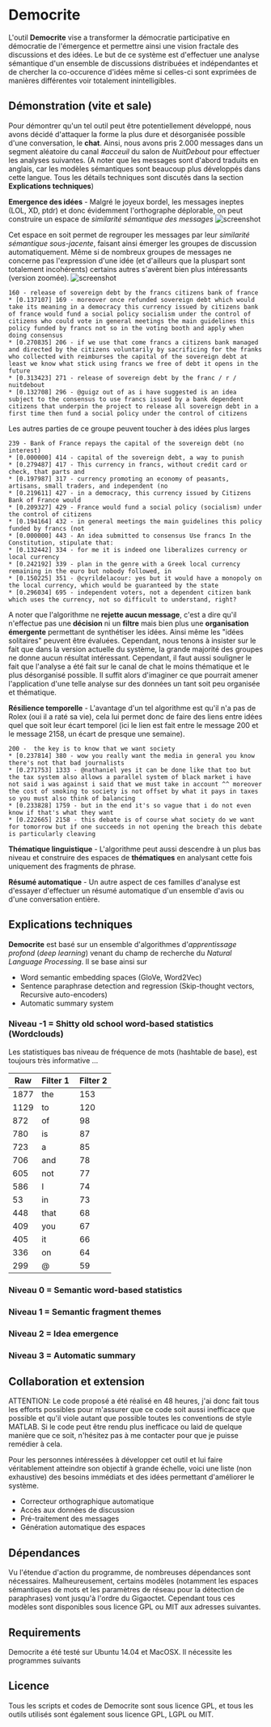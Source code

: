 # Democrite
L'outil **Democrite** vise a transformer la démocratie participative en démocratie de l'émergence et permettre ainsi une vision fractale des discussions et des idées. Le but de ce système est d'effectuer une analyse sémantique d'un ensemble de discussions distribuées et indépendantes et de chercher la co-occurence d'idées même si celles-ci sont exprimées de manières différentes voir totalement inintelligibles.

## Démonstration (vite et sale)
Pour démontrer qu'un tel outil peut être potentiellement développé, nous avons décidé d'attaquer la forme la plus dure et désorganisée possible d'une conversation, le **chat**. Ainsi, nous avons pris 2.000 messages dans un segment aléatoire du canal *#acceuil* du salon de *NuitDebout* pour effectuer les analyses suivantes. (A noter que les messages sont d'abord traduits en anglais, car les modèles sémantiques sont beaucoup plus développés dans cette langue. Tous les détails techniques sont discutés dans la section **Explications techniques**)

**Emergence des idées** - Malgré le joyeux bordel, les messages ineptes (LOL, XD, ptdr) et donc évidemment l'orthographe déplorable, on peut construire un espace de *similarité sémantique des messages*
![screenshot](screenshots/sentences.png "")

Cet espace en soit permet de regrouper les messages par leur *similarité sémantique sous-jacente*, faisant ainsi émerger les groupes de discussion automatiquement. Même si de nombreux groupes de messages ne concerne pas l'expression d'une idée (et d'ailleurs que la pluspart sont totalement incohérents) certains autres s'avèrent bien plus intéressants (version zoomée).
![screenshot](screenshots/sentences_zoom.png "")

```
160 - release of sovereign debt by the francs citizens bank of france
* [0.137107] 169 - moreover once refunded sovereign debt which would take its meaning in a democracy this currency issued by citizens bank of france would fund a social policy socialism under the control of citizens who could vote in general meetings the main guidelines this policy funded by francs not so in the voting booth and apply when doing consensus
* [0.270835] 206 - if we use that come francs a citizens bank managed and directed by the citizens voluntarily by sacrificing for the franks who collected with reimburses the capital of the sovereign debt at least we know what stick using francs we free of debt it opens in the future
* [0.313423] 271 - release of sovereign debt by the franc / r / nuitdebout
* [0.132708] 296 - @guigz out of as i have suggested is an idea subject to the consensus to use francs issued by a bank dependent citizens that underpin the project to release all sovereign debt in a first time then fund a social policy under the control of citizens
```

Les autres parties de ce groupe peuvent toucher à des idées plus larges

```
239 - Bank of France repays the capital of the sovereign debt (no interest)
* [0.000000] 414 - capital of the sovereign debt, a way to punish
* [0.279487] 417 - This currency in francs, without credit card or check, that parts and
* [0.197987] 317 - currency promoting an economy of peasants, artisans, small traders, and independent (no
* [0.219611] 427 - in a democracy, this currency issued by Citizens Bank of France would
* [0.209327] 429 - France would fund a social policy (socialism) under the control of citizens
* [0.194164] 432 - in general meetings the main guidelines this policy funded by francs (not
* [0.000000] 443 - An idea submitted to consensus Use francs In the Constitution, stipulate that:
* [0.132442] 334 - for me it is indeed one liberalizes currency or local currency
* [0.242192] 339 - plan in the genre with a Greek local currency remaining in the euro but nobody followed, in
* [0.150225] 351 - @cyrildelacour: yes but it would have a monopoly on the local currency, which would be guaranteed by the state
* [0.296034] 695 - independent voters, not a dependent citizen bank which uses the currency, not so difficult to understand, right?
```

A noter que l'algorithme ne **rejette aucun message**, c'est a dire qu'il n'effectue pas une **décision** ni un **filtre** mais bien plus une **organisation émergente** permettant de synthétiser les idées. Ainsi même les "idées solitaires" peuvent être évaluées. Cependant, nous tenons à insister sur le fait que dans la version actuelle du système, la grande majorité des groupes ne donne aucun résultat intéressant. Cependant, il faut aussi souligner le fait que l'analyse a été fait sur le canal de chat le moins thématique et le plus désorganisé possible. Il suffit alors d'imaginer ce que pourrait amener l'application d'une telle analyse sur des données un tant soit peu organisée et thématique.

**Résilience temporelle** - L'avantage d'un tel algorithme est qu'il n'a pas de Rolex (oui il a raté sa vie), cela lui permet donc de faire des liens entre idées quel que soit leur écart temporel (ici le lien est fait entre le message 200 et le message 2158, un écart de presque une semaine).
```
200 -  the key is to know that we want society
* [0.237814] 380 - wow you really want the media in general you know there's not that bad journalists
* [0.271753] 1333 - @nathaniel yes it can be done like that too but the tax system also allows a parallel system of black market i have not said i was against i said that we must take in account ^^ moreover the cost of smoking to society is not offset by what it pays in taxes so you must also think of balancing
* [0.233828] 1759 - but in the end it's so vague that i do not even know if that's what they want
* [0.222665] 2158 - this debate is of course what society do we want for tomorrow but if one succeeds in not opening the breach this debate is particularly cleaving
```

**Thématique linguistique** - L'algorithme peut aussi descendre à un plus bas niveau et construire des espaces de **thématiques** en analysant cette fois uniquement des fragments de phrase.

**Résumé automatique** - Un autre aspect de ces familles d'analyse est d'essayer d'effectuer un résumé automatique d'un ensemble d'avis ou d'une conversation entière.

## Explications techniques
**Democrite** est basé sur un ensemble d'algorithmes d'*apprentissage profond* (*deep learning*) venant du champ de recherche du *Natural Language Processing*. Il se base ainsi sur
- Word semantic embedding spaces (GloVe, Word2Vec)
- Sentence paraphrase detection and regression (Skip-thought vectors, Recursive auto-encoders)
- Automatic summary system

### Niveau -1 = Shitty old school word-based statistics (Wordclouds)
Les statistiques bas niveau de fréquence de mots (hashtable de base), est toujours très informative ...

|   Raw    | Filter 1 | Filter 2 |
|----------|----------|----------|
|1877 | the|153|will|120|people|
|1129 | to |120|people|67|movement|
|872  | of |98|would|66|France|
|780  | is |87|because|45|system|
|723 | a  |85|against|42|exchange|
|706 | and|78|about|39|inciting|
|605 |not|77|take|35|social|
|586 | I |74|place|33|participants|
|53 | in |73|think|31|chatter|
|448 |that|68|like|31|currency|
|409 | you|67|movement|31|media|
|405 | it|66|France|30|Bank|
|336 | on|64|more|30|police|
|299 | @|59|make|28|contacting|

### Niveau 0 = Semantic word-based statistics

### Niveau 1 = Semantic fragment themes

### Niveau 2 = Idea emergence

### Niveau 3 = Automatic summary

## Collaboration et extension

ATTENTION: Le code proposé a été réalisé en 48 heures, j'ai donc fait tous les efforts possibles pour m'assurer que ce code soit aussi inefficace que possible et qu'il viole autant que possible toutes les conventions de style MATLAB. Si le code peut être rendu plus inefficace ou laid de quelque manière que ce soit, n'hésitez pas à me contacter pour que je puisse remédier à cela.

Pour les personnes intéressées à développer cet outil et lui faire véritablement atteindre son objectif à grande échelle, voici une liste (non exhaustive) des besoins immédiats et des idées permettant d'améliorer le système.
- Correcteur orthographique automatique
- Accès aux données de discussion
- Pré-traitement des messages
- Génération automatique des espaces

## Dépendances
Vu l'étendue d'action du programme, de nombreuses dépendances sont nécessaires. Malheureusement, certains modèles (notamment les espaces sémantiques de mots et les paramètres de réseau pour la détection de paraphrases) vont jusqu'à l'ordre du Gigaoctet. Cependant tous ces modèles sont disponibles sous licence GPL ou MIT aux adresses suivantes. 

## Requirements
Democrite a été testé sur Ubuntu 14.04 et MacOSX. Il nécessite les programmes suivants

## Licence
Tous les scripts et codes de Democrite sont sous licence GPL, et tous les outils utilisés sont également sous licence GPL, LGPL ou MIT.